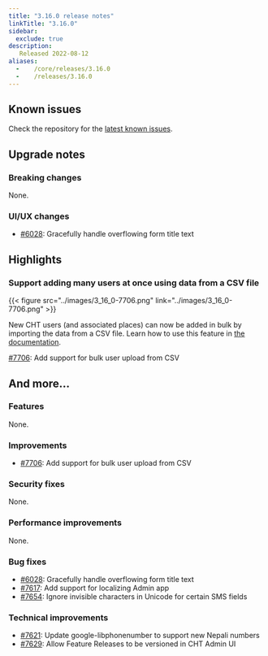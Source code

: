 ```yaml
---
title: "3.16.0 release notes"
linkTitle: "3.16.0"
sidebar:
  exclude: true
description:
   Released 2022-08-12
aliases:
  -    /core/releases/3.16.0
  -    /releases/3.16.0
---
```


## Known issues

Check the repository for the [latest known issues](https://github.com/medic/cht-core/issues?q=is%3Aissue+label%3A%22Affects%3A+3.16.0%22).

## Upgrade notes

### Breaking changes

None.

### UI/UX changes

- [#6028](https://github.com/medic/cht-core/issues/6028): Gracefully handle overflowing form title text

## Highlights

### Support adding many users at once using data from a CSV file

{{< figure src="../images/3_16_0-7706.png" link="../images/3_16_0-7706.png" >}}

New CHT users (and associated places) can now be added in bulk by importing the data from a CSV file. Learn how to use this feature in [the documentation](https://docs.communityhealthtoolkit.org/apps/guides/data/users-bulk-load/).

[#7706](https://github.com/medic/cht-core/issues/7706): Add support for bulk user upload from CSV

## And more...

### Features

None.

### Improvements

- [#7706](https://github.com/medic/cht-core/issues/7706): Add support for bulk user upload from CSV

### Security fixes

None.

### Performance improvements

None.

### Bug fixes

- [#6028](https://github.com/medic/cht-core/issues/6028): Gracefully handle overflowing form title text
- [#7617](https://github.com/medic/cht-core/issues/7617): Add support for localizing Admin app
- [#7654](https://github.com/medic/cht-core/issues/7654): Ignore invisible characters in Unicode for certain SMS fields

### Technical improvements

- [#7621](https://github.com/medic/cht-core/issues/7621): Update google-libphonenumber to support new Nepali numbers
- [#7629](https://github.com/medic/cht-core/issues/7629): Allow Feature Releases to be versioned in CHT Admin UI
